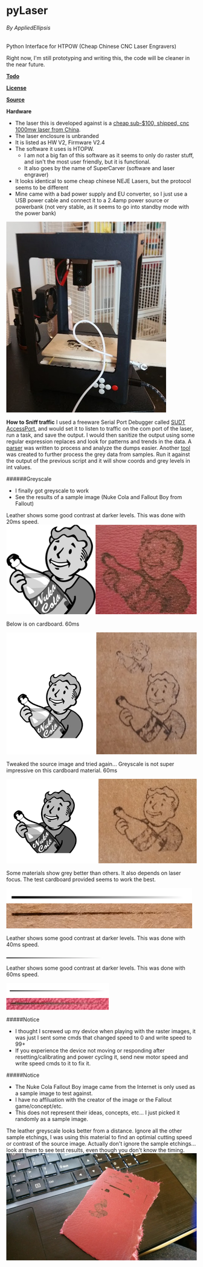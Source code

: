 # pyLaser
###### By AppliedEllipsis
Python Interface for  HTPOW (Cheap Chinese CNC Laser Engravers)

Right now, I'm still prototyping and writing this, the code will be cleaner in the near future.

**[Todo](https://github.com/AppliedEllipsis/pyLaser/blob/master/Todo.md)**

**[License](https://github.com/AppliedEllipsis/pyLaser/blob/master/LICENSE.txt)**

**[Source](https://github.com/AppliedEllipsis/pyLaser/blob/master/pyLaser.py)**

**Hardware**
* The laser this is developed against is a [cheap sub-$100, shipped, cnc 1000mw laser from China](https://www.wish.com/c/5852c8be0124c76a0a276aec).
* The laser enclosure is unbranded
* It is listed as HW V2, Firmware V2.4
* The software it uses is HTOPW.
  * I am not a big fan of this software as it seems to only do raster stuff, and isn't the most user friendly, but it is functional.
  * It also goes by the name of SuperCarver (software and laser engraver)
* It looks identical to some cheap chinese NEJE Lasers, but the protocol seems to be different
* Mine came with a bad power supply and EU converter, so I just use a USB power cable and connect it to a 2.4amp power source or powerbank (not very stable, as it seems to go into standby mode with the power bank)

![Image of Cheap Chinese Laser](images/laser_cutter.jpg)

**How to Sniff traffic**
I used a freeware Serial Port Debugger called [SUDT AccessPort](http://www.sudt.com/en/ap/index.html), and would set it to listen to traffic on the com port of the laser, run a task, and save the output.  I would then sanitize the output using some regular expression replaces and look for patterns and trends in the data. A [parser](https://github.com/AppliedEllipsis/pyLaser/blob/master/parseAccessPort.py) was written to process and analyze the dumps easier.  Another [tool](https://github.com/AppliedEllipsis/pyLaser/blob/master/parseGrey2.py) was created to further process the grey data from samples. Run it against the output of the previous script and it will show coords and grey levels in int values.

######Greyscale
* I finally got greyscale to work
* See the results of a sample image (Nuke Cola and Fallout Boy from Fallout)


Leather shows some good contrast at darker levels.  This was done with 20ms speed.
![Image of greyscale result on Leater at 20ms... Nuke Cola and Fallout Boy from Fallout](images/test-nukecola_leather_20ms_results.png)

Below is on cardboard. 60ms

![Image of greyscale result on cardboard... Nuke Cola and Fallout Boy from Fallout](images/test-nukecola_results.png)

Tweaked the source image and tried again... Greyscale is not super impressive on this cardboard material. 60ms

![Tweaked Image of greyscale result on cardboard... Nuke Cola and Fallout Boy from Fallout](images/test-nukecola3_results.png)

Some materials show grey better than others. It also depends on laser focus.  The test cardboard provided seems to work the best.

![Gradient of source and laser](images/test-gradient2-results.png)

Leather shows some good contrast at darker levels.  This was done with 40ms speed.

![Gradient of source and laser on leather 40ms](images/gradient_2px_256_result.png)

Leather shows some good contrast at darker levels.  This was done with 60ms speed.

![Gradient of source and laser on leather 60ms](images/gradient_2px_256_result60ms.png)

#####Notice
* I thought I screwed up my device when playing with the raster images, it was just I sent some cmds that changed speed to 0 and write speed to 99+
 * If you experience the device not moving or responding after resetting/calibrating and power cycling it, send new motor speed and write speed cmds to it to fix it.


#####Notice
* The Nuke Cola Fallout Boy image came from the Internet is only used as a sample image to test against.  
* I have no affiluation with the creator of the image or the Fallout game/concept/etc.
* This does not represent their ideas, concepts, etc... I just picked it randomly as a sample image.


The leather greyscale looks better from a distance.  Ignore all the other sample etchings, I was using this material to find an optimial cutting speed or contrast of the source image.
Actually don't ignore the sample etchings... look at them to see test results, even though you don't know the timing.
![Image of greyscale result on Leater at 20ms... Nuke Cola and Fallout Boy from Fallout from a distance](images/output_fallout_distance.jpg)